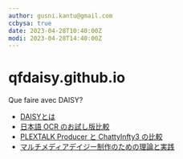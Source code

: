 ```yaml
---
author: gusni.kantu@gmail.com
ccbysa: true
date: 2023-04-28T10:40:00Z
modi: 2023-04-28T14:40:00Z
---
```

# qfdaisy.github.io
Que faire avec DAISY?

- [DAISYとは](daisy.html)
- [日本語 OCR のお試し版比較](ocr.html)
- [PLEXTALK Producer と ChattyInfty3 の比較](pproducer.html)
- [マルチメディアデイジー制作のための理論と実践](https://docs.google.com/presentation/d/17-BF2mJ7k7RQVpR8Y9X-wNqfBrpimvtT0cgDwRQwjZI/edit?usp=sharing)
